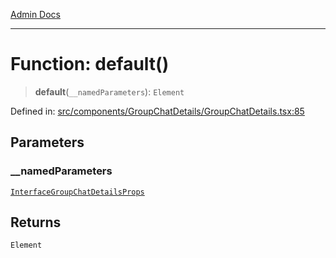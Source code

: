 [Admin Docs](/)

---

# Function: default()

> **default**(`__namedParameters`): `Element`

Defined in: [src/components/GroupChatDetails/GroupChatDetails.tsx:85](https://github.com/PalisadoesFoundation/talawa-admin/blob/main/src/components/GroupChatDetails/GroupChatDetails.tsx#L85)

## Parameters

### \_\_namedParameters

[`InterfaceGroupChatDetailsProps`](../../types/Chat/interface/interfaces/InterfaceGroupChatDetailsProps.md)

## Returns

`Element`
